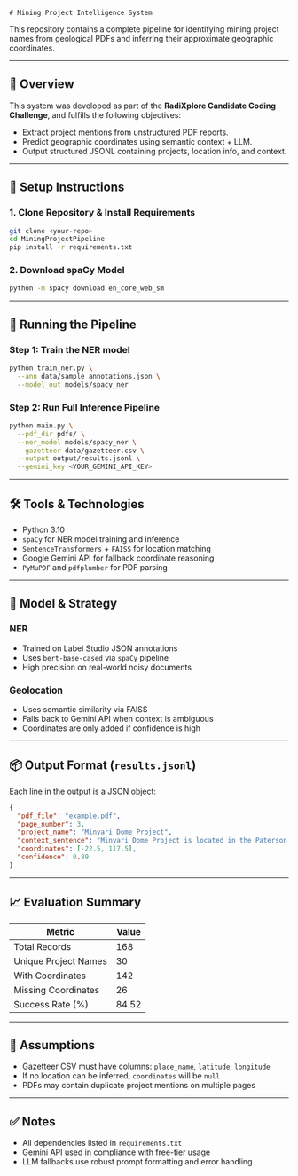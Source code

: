     # Mining Project Intelligence System

This repository contains a complete pipeline for identifying mining project names from geological PDFs and inferring their approximate geographic coordinates.

---

## 📌 Overview

This system was developed as part of the **RadiXplore Candidate Coding Challenge**, and fulfills the following objectives:

- Extract project mentions from unstructured PDF reports.
- Predict geographic coordinates using semantic context + LLM.
- Output structured JSONL containing projects, location info, and context.

---

## 🔧 Setup Instructions

### 1. Clone Repository & Install Requirements

```bash
git clone <your-repo>
cd MiningProjectPipeline
pip install -r requirements.txt
```

### 2. Download spaCy Model

```bash
python -m spacy download en_core_web_sm
```

---

## 🚀 Running the Pipeline

### Step 1: Train the NER model

```bash
python train_ner.py \
  --ann data/sample_annotations.json \
  --model_out models/spacy_ner
```

### Step 2: Run Full Inference Pipeline

```bash
python main.py \
  --pdf_dir pdfs/ \
  --ner_model models/spacy_ner \
  --gazetteer data/gazetteer.csv \
  --output output/results.jsonl \
  --gemini_key <YOUR_GEMINI_API_KEY>
```

---

## 🛠 Tools & Technologies

- Python 3.10
- `spaCy` for NER model training and inference
- `SentenceTransformers` + `FAISS` for location matching
- Google Gemini API for fallback coordinate reasoning
- `PyMuPDF` and `pdfplumber` for PDF parsing

---

## 🧠 Model & Strategy

### NER
- Trained on Label Studio JSON annotations
- Uses `bert-base-cased` via `spaCy` pipeline
- High precision on real-world noisy documents

### Geolocation
- Uses semantic similarity via FAISS
- Falls back to Gemini API when context is ambiguous
- Coordinates are only added if confidence is high

---

## 📦 Output Format (`results.jsonl`)

Each line in the output is a JSON object:

```json
{
  "pdf_file": "example.pdf",
  "page_number": 3,
  "project_name": "Minyari Dome Project",
  "context_sentence": "Minyari Dome Project is located in the Paterson region of WA...",
  "coordinates": [-22.5, 117.5],
  "confidence": 0.89
}
```

---

## 📈 Evaluation Summary

| Metric                | Value   |
|-----------------------|---------|
| Total Records           | 168 |
| Unique Project Names    | 30 |
| With Coordinates        | 142 |
| Missing Coordinates     | 26 |
| Success Rate (%)        | 84.52 |

---

## 📄 Assumptions

- Gazetteer CSV must have columns: `place_name`, `latitude`, `longitude`
- If no location can be inferred, `coordinates` will be `null`
- PDFs may contain duplicate project mentions on multiple pages

---

## ✅ Notes

- All dependencies listed in `requirements.txt`
- Gemini API used in compliance with free-tier usage
- LLM fallbacks use robust prompt formatting and error handling

